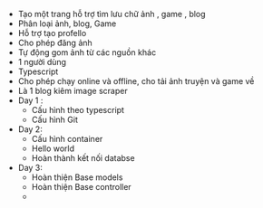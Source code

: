 - Tạo một trang hỗ trợ tìm lưu chữ ảnh , game , blog
- Phân loại ảnh, blog, Game 
- Hỗ trợ tạo profello
- Cho phép đăng ảnh
- Tự động gom ảnh từ các nguồn khác
- 1 người dùng
- Typescript
- Cho phép chạy online và offline, cho tải ảnh truyện và game về
- Là 1 blog kiêm image scraper
- Day 1 : 
    + Cấu hình theo typescript 
    + Cấu hình Git 
- Day 2: 
    + Cấu hình container
    + Hello world
    + Hoàn thành kết nối databse
- Day 3: 
    + Hoàn thiện Base models
    + Hoàn thiện Base controller
    + 